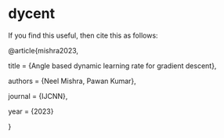 # dycent

If you find this useful, then cite this as follows:

@article{mishra2023,

title = {Angle based dynamic learning rate for gradient descent},

authors = {Neel Mishra, Pawan Kumar},

journal = {IJCNN},

year = {2023}

}

